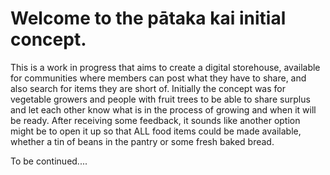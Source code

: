 # Welcome to the pātaka kai initial concept.

This is a work in progress that aims to create a digital storehouse, available for communities where
members can post what they have to share, and also search for items they are short of.
Initially the concept was for vegetable growers and people with fruit trees to be able to share
surplus and let each other know what is in the process of growing and when it will be ready.
After receiving some feedback, it sounds like another option might be to open it up so that ALL food
items could be made available, whether a tin of beans in the pantry or some fresh baked bread.

To be continued....

